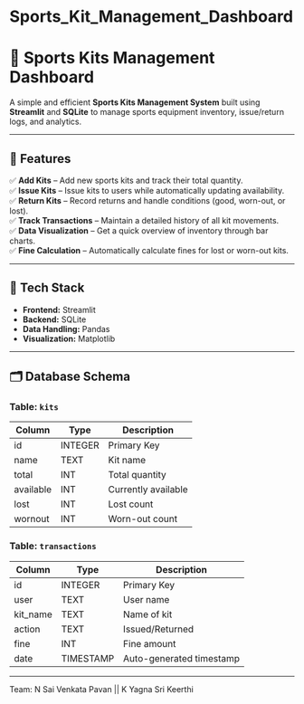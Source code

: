 # Sports_Kit_Management_Dashboard



# 🏏 Sports Kits Management Dashboard

A simple and efficient **Sports Kits Management System** built using **Streamlit** and **SQLite** to manage sports equipment inventory, issue/return logs, and analytics.

---

## 🚀 Features

✅ **Add Kits** – Add new sports kits and track their total quantity.  
✅ **Issue Kits** – Issue kits to users while automatically updating availability.  
✅ **Return Kits** – Record returns and handle conditions (good, worn-out, or lost).  
✅ **Track Transactions** – Maintain a detailed history of all kit movements.  
✅ **Data Visualization** – Get a quick overview of inventory through bar charts.  
✅ **Fine Calculation** – Automatically calculate fines for lost or worn-out kits.

---

## 🧩 Tech Stack

- **Frontend:** Streamlit  
- **Backend:** SQLite  
- **Data Handling:** Pandas  
- **Visualization:** Matplotlib  

---

## 🗂️ Database Schema

### Table: `kits`
| Column | Type | Description |
|---------|------|-------------|
| id | INTEGER | Primary Key |
| name | TEXT | Kit name |
| total | INT | Total quantity |
| available | INT | Currently available |
| lost | INT | Lost count |
| wornout | INT | Worn-out count |

### Table: `transactions`
| Column | Type | Description |
|---------|------|-------------|
| id | INTEGER | Primary Key |
| user | TEXT | User name |
| kit_name | TEXT | Name of kit |
| action | TEXT | Issued/Returned |
| fine | INT | Fine amount |
| date | TIMESTAMP | Auto-generated timestamp |

---
                                    

Team:
N Sai Venkata Pavan ||
K Yagna Sri Keerthi
